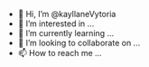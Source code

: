 - 👋 Hi, I’m @kayllaneVytoria
- 👀 I’m interested in ...
- 🌱 I’m currently learning ...
- 💞️ I’m looking to collaborate on ...
- 📫 How to reach me ...

<!---
kayllaneVytoria/kayllaneVytoria is a ✨ special ✨ repository because its `README.md` (this file) appears on your GitHub profile.
You can click the Preview link to take a look at your changes.
--->

